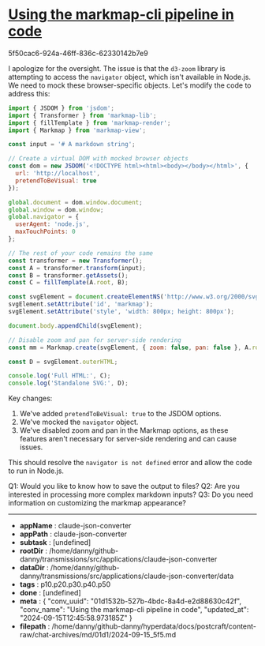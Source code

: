 # [Using the markmap-cli pipeline in code](https://claude.ai/chat/01d1532b-527b-4bdc-8a4d-e2d88630c42f)

5f50cac6-924a-46ff-836c-62330142b7e9

 I apologize for the oversight. The issue is that the `d3-zoom` library is attempting to access the `navigator` object, which isn't available in Node.js. We need to mock these browser-specific objects. Let's modify the code to address this:

```javascript
import { JSDOM } from 'jsdom';
import { Transformer } from 'markmap-lib';
import { fillTemplate } from 'markmap-render';
import { Markmap } from 'markmap-view';

const input = '# A markdown string';

// Create a virtual DOM with mocked browser objects
const dom = new JSDOM('<!DOCTYPE html><html><body></body></html>', {
  url: 'http://localhost',
  pretendToBeVisual: true
});

global.document = dom.window.document;
global.window = dom.window;
global.navigator = {
  userAgent: 'node.js',
  maxTouchPoints: 0
};

// The rest of your code remains the same
const transformer = new Transformer();
const A = transformer.transform(input);
const B = transformer.getAssets();
const C = fillTemplate(A.root, B);

const svgElement = document.createElementNS('http://www.w3.org/2000/svg', 'svg');
svgElement.setAttribute('id', 'markmap');
svgElement.setAttribute('style', 'width: 800px; height: 800px');

document.body.appendChild(svgElement);

// Disable zoom and pan for server-side rendering
const mm = Markmap.create(svgElement, { zoom: false, pan: false }, A.root);

const D = svgElement.outerHTML;

console.log('Full HTML:', C);
console.log('Standalone SVG:', D);
```

Key changes:
1. We've added `pretendToBeVisual: true` to the JSDOM options.
2. We've mocked the `navigator` object.
3. We've disabled zoom and pan in the Markmap options, as these features aren't necessary for server-side rendering and can cause issues.

This should resolve the `navigator is not defined` error and allow the code to run in Node.js.

Q1: Would you like to know how to save the output to files?
Q2: Are you interested in processing more complex markdown inputs?
Q3: Do you need information on customizing the markmap appearance?

---

* **appName** : claude-json-converter
* **appPath** : claude-json-converter
* **subtask** : [undefined]
* **rootDir** : /home/danny/github-danny/transmissions/src/applications/claude-json-converter
* **dataDir** : /home/danny/github-danny/transmissions/src/applications/claude-json-converter/data
* **tags** : p10.p20.p30.p40.p50
* **done** : [undefined]
* **meta** : {
  "conv_uuid": "01d1532b-527b-4bdc-8a4d-e2d88630c42f",
  "conv_name": "Using the markmap-cli pipeline in code",
  "updated_at": "2024-09-15T12:45:58.973185Z"
}
* **filepath** : /home/danny/github-danny/hyperdata/docs/postcraft/content-raw/chat-archives/md/01d1/2024-09-15_5f5.md